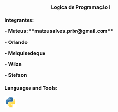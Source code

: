 <h3 align="center">Logica de Programação I
<h3 align="left">Integrantes:
<p align="left">
<p align="left">
-  Mateus: **mateusalves.prbr@gmail.com**
<p align="left">
-  Orlando
<p align="left">
-  Melquisedeque
<p align="left">
-  Wilza
<p align="left">
-  Stefson

<p align="left">
</p>

<h3 align="left">Languages and Tools:
<p align="left"> <a href="https://www.python.org" target="_blank" rel="noreferrer"> <img src="https://raw.githubusercontent.com/devicons/devicon/master/icons/python/python-original.svg" alt="python" width="40" height="40"/> </a> </p>
